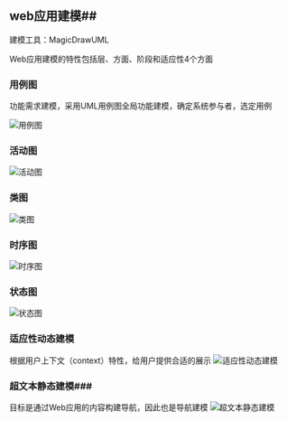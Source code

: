 ## web应用建模##
建模工具：MagicDrawUML

Web应用建模的特性包括层、方面、阶段和适应性4个方面
### 用例图 ###
功能需求建模，采用UML用例图全局功能建模，确定系统参与者，选定用例

![用例图](/usercase.jpg)
### 活动图 ###
![活动图](/activityDiagram.jpg)
### 类图 ###
![类图](/classDiagram.jpg)
### 时序图 ###
![时序图](/sequence.jpg)
### 状态图 ###
![状态图](/state.jpg)
### 适应性动态建模 ###
根据用户上下文（context）特性，给用户提供合适的展示
![适应性动态建模](/dynamicModeling.jpg)
### 超文本静态建模###
目标是通过Web应用的内容构建导航，因此也是导航建模
![超文本静态建模](/hypertextModel.jpg)